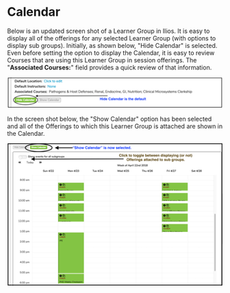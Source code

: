 # Calendar

Below is an updated screen shot of a Learner Group in Ilios. It is easy to display all of the offerings for any selected Learner Group \(with options to display sub groups\). Initially, as shown below, "Hide Calendar" is selected. Even before setting the option to display the Calendar, it is easy to review Courses that are using this Learner Group in session offerings. The "**Associated Courses:**" field provides a quick review of that information.

![](../.gitbook/assets/lg_calendar_switch.png)

In the screen shot below, the "Show Calendar" option has been selected and all of the Offerings to which this Learner Group is attached are shown in the Calendar.

![](../.gitbook/assets/lg_calendar_switch_2.png)

